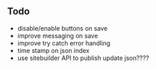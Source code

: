 ## Todo

- disable/enable buttons on save
- improve messaging on save
- improve try catch error handling
- time stamp on json index
- use sitebuilder API to publish update json????